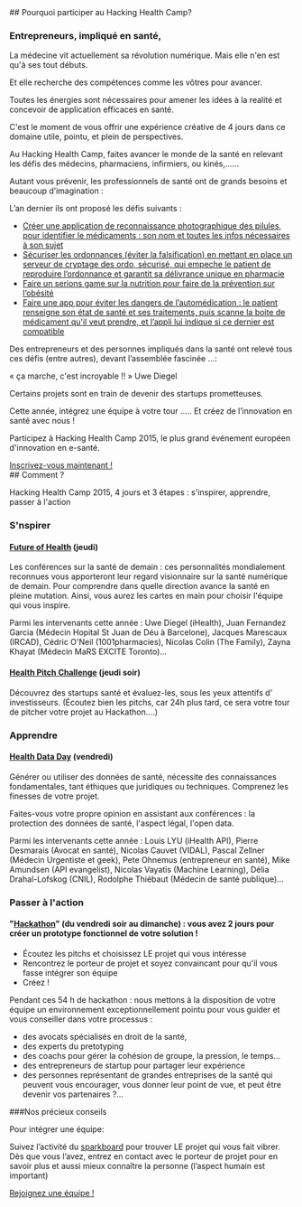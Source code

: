 <div class="col-xs-12 col-md-6" markdown="1">
## Pourquoi participer au Hacking Health Camp?

### Entrepreneurs, impliqué en santé,

La médecine vit actuellement sa révolution numérique. Mais elle n'en est qu'à ses tout débuts.

Et elle recherche des compétences comme les vôtres pour avancer.

Toutes les énergies sont nécessaires pour amener les idées à la realité et concevoir de application efficaces en santé.

C'est le moment de vous offrir une expérience créative de 4 jours dans ce domaine utile, pointu, et plein de perspectives.

Au Hacking Health Camp, faites avancer le monde de la santé en relevant les défis des médecins, pharmaciens, infirmiers, ou kinés,......

Autant vous prévenir, les professionnels de santé ont de grands besoins et beaucoup d’imagination :

L’an dernier ils ont proposé les défis suivants :

- [Créer une application de reconnaissance photographique des pilules, pour identifier le médicaments : son nom et toutes les infos nécessaires à son sujet](http://projects.digitalhealthcamp.eu/projet0/)
- [Sécuriser les ordonnances (éviter la falsification) en mettant en place un serveur de cryptage des ordo, sécurisé, qui empeche le patient de reproduire l’ordonnance et garantit sa délivrance unique en pharmacie](http://projects.digitalhealthcamp.eu/projet1/)
- [Faire un serions game sur la nutrition pour faire de la prévention sur l’obésité](http://projects.digitalhealthcamp.eu/serious-games-sur-la-nutrition/)
- [Faire une app pour éviter les dangers de l’automédication : le patient renseigne son état de santé et ses traitements,  puis scanne la boite de médicament qu'il veut prendre, et l’appli lui indique si ce dernier est compatible](http://projects.digitalhealthcamp.eu/29-flash-med/)

Des entrepreneurs et des personnes impliqués dans la santé ont relevé tous ces défis (entre autres), devant l’assemblée fascinée ...:

« ça marche, c'est incroyable !! » Uwe Diegel

Certains projets sont en train de devenir des startups prometteuses.

Cette année, intégrez une équipe à votre tour ..... Et créez de l’innovation en santé avec nous !

Participez à Hacking Health Camp 2015, le plus grand événement européen d'innovation en e-santé.

<a href="http://hhcamp.eventbrite.fr" class="btn btn-primary btn-block">
          Inscrivez-vous maintenant !
        </a>

</div>

<div class="col-xs-12 col-md-6" markdown="1">
## Comment ?

Hacking Health Camp 2015, 4 jours et 3 étapes : s'inspirer, apprendre, passer à l'action

### S'nspirer

#### [Future of Health](future-of-health.html) (jeudi)

Les conférences sur la santé de demain : ces personnalités mondialement reconnues vous apporteront leur regard visionnaire sur la santé numérique de demain.
Pour comprendre dans quelle direction avance la santé en pleine mutation. Ainsi, vous aurez les cartes en main pour choisir l'équipe qui vous inspire.

Parmi les intervenants cette année : Uwe Diegel (iHealth), Juan Fernandez Garcia (Médecin Hopital St Juan de Déu à Barcelone), Jacques Marescaux (IRCAD), Cédric O'Neil (1001pharmacies), Nicolas Colin (The Family), Zayna Khayat (Médecin MaRS EXCITE Toronto)...

#### [Health Pitch Challenge](health-pitch-challenge.html) (jeudi soir)

Découvrez des startups santé et évaluez-les, sous les yeux attentifs d' investisseurs.
(Écoutez bien les pitchs, car 24h plus tard, ce sera votre tour de pitcher votre projet au Hackathon....)

### Apprendre

#### [Health Data Day](health-data-day.html) (vendredi)

Générer ou utiliser des données de santé, nécessite des connaissances fondamentales, tant éthiques que juridiques ou techniques.
Comprenez les finesses de votre projet.

Faites-vous votre propre opinion en assistant aux conférences : la protection des données de santé, l'aspect légal, l'open data.

Parmi les intervenants cette année : Louis LYU (iHealth API), Pierre Desmarais (Avocat en santé), Nicolas Cauvet (VIDAL), Pascal Zellner (Médecin Urgentiste et geek), Pete Ohnemus (entrepreneur en santé), Mike Amundsen (API evangelist), Nicolas Vayatis (Machine Learning), Délia Drahal-Lofskog (CNIL), Rodolphe Thiébaut (Médecin de santé publique)...

### Passer à l'action

#### "[Hackathon](health-hackathon.html)" (du vendredi soir au dimanche) : vous avez 2 jours pour créer un prototype fonctionnel de votre solution !

 - Écoutez les pitchs et choisissez LE projet qui vous intéresse
 - Rencontrez le porteur de projet et soyez convaincant pour qu'il vous fasse intégrer son équipe
 - Créez !

Pendant ces 54 h de hackathon : nous mettons à la disposition de votre équipe un environnement exceptionnellement pointu pour vous guider et vous conseiller dans votre processus :

 - des avocats spécialisés en droit de la santé,
 - des experts du pretotyping
 - des coachs  pour gérer la cohésion de groupe, la pression, le temps…
 - des entrepreneurs de startup pour partager leur expérience
 - des personnes représentant de grandes entreprises de la santé qui peuvent vous encourager, vous donner leur point de vue, et peut être devenir vos partenaires ?...

###Nos précieux conseils

Pour intégrer une équipe:

Suivez l’activité du [sparkboard](http://hhcamp.spaskboard.com) pour trouver LE projet qui vous fait vibrer. Dès que vous l’avez, entrez en contact avec le porteur de projet pour en savoir plus et aussi mieux connaître la personne  (l’aspect humain est important)

<a href="http://hhcamp.sparkboard.com" class="btn btn-primary btn-block">
          Rejoignez une équipe !
        </a>
</div>
